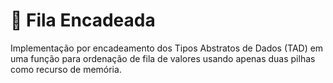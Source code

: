# 📝 Fila Encadeada
Implementação por encadeamento dos Tipos Abstratos de Dados (TAD) em uma função para ordenação de fila de valores usando apenas duas pilhas como recurso de memória.
